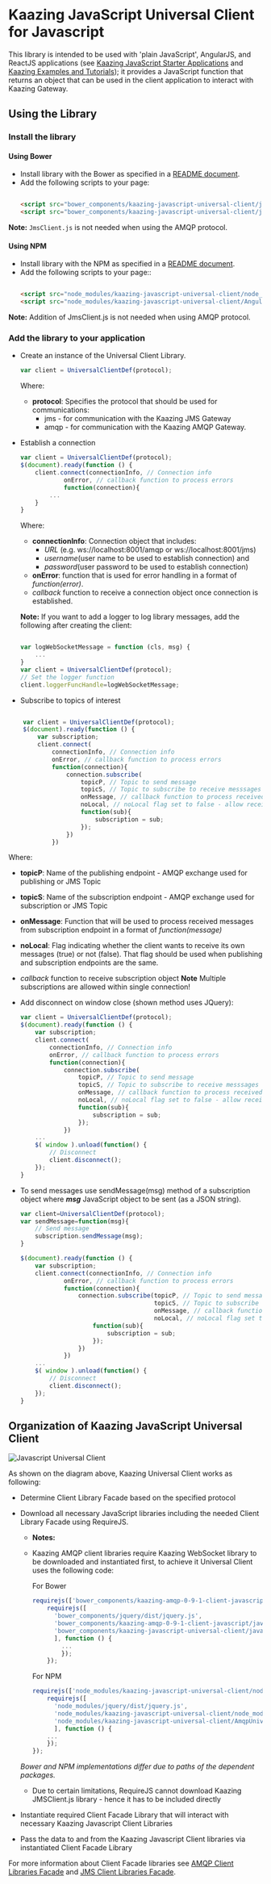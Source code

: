 # Kaazing JavaScript Universal Client for Javascript
This library is intended to be used with 'plain JavaScript', AngularJS, and ReactJS applications
(see [Kaazing JavaScript Starter Applications](https://github.com/kaazing/javascript.getting.started) and
[Kaazing Examples and Tutorials](https://github.com/kaazing/tutorials)); it provides a JavaScript function that returns
an object that can be used in the client application to interact with Kaazing Gateway.

## Using the Library
### Install the library
#### Using Bower
- Install library with the Bower as specified in a [README document][1].
- Add the following scripts to your page:
	```html
	
    <script src="bower_components/kaazing-javascript-universal-client/javascript/src/AngularUniversalClient.js"></script>
    <script src="bower_components/kaazing-javascript-universal-client/javascript/src/JmsClient.js"></script>

	```
**Note:** `JmsClient.js` is not needed when using the AMQP protocol.

#### Using NPM
- Install library with the NPM as specified in a [README document][1].
- Add the following scripts to your page::
	```html
	
    <script src="node_modules/kaazing-javascript-universal-client/node_modules/kaazing-javascript-jms-client/JmsClient.js"></script>
    <script src="node_modules/kaazing-javascript-universal-client/AngularUniversalClientNPM.js"></script>
	```
**Note:** Addition of JmsClient.js is not needed when using AMQP protocol.


### Add the library to your application
- Create an instance of the Universal Client Library.
	```javascript
	var client = UniversalClientDef(protocol);
	```
	Where:
	- **protocol**: Specifies the protocol that should be used for communications:
	  - jms - for communication with the Kaazing JMS Gateway
	  - amqp - for communication with the Kaazing AMQP Gateway.

- Establish a connection
	```javascript
	var client = UniversalClientDef(protocol);
	$(document).ready(function () {
		client.connect(connectionInfo, // Connection info
				onError, // callback function to process errors
				function(connection){
			...
		}
	}

	```
	Where:
	- **connectionInfo**: Connection object that includes:
	  - _URL_ (e.g. ws://localhost:8001/amqp or ws://localhost:8001/jms)
	  - _username_(user name to be used to establish connection) and
	  - _password_(user password to be used to establish connection)
    - **onError**: function that is used for error handling in a format of _function(error)_.
	- _callback_ function to receive a connection object once connection is established.
	
	**Note:** If you want to add a logger to log library messages, add the following after creating the client:
	```javascript
	
	var logWebSocketMessage = function (cls, msg) {
 		...
	}
	var client = UniversalClientDef(protocol);
	// Set the logger function
	client.loggerFuncHandle=logWebSocketMessage;

	```
- Subscribe to  topics of interest

```javascript

	var client = UniversalClientDef(protocol);
	$(document).ready(function () {
		var subscription;
		client.connect(
		    connectionInfo, // Connection info
            onError, // callback function to process errors
            function(connection){
                connection.subscribe(
                    topicP, // Topic to send message
                    topicS, // Topic to subscribe to receive messsages
                    onMessage, // callback function to process received messages
                    noLocal, // noLocal flag set to false - allow receiving your own messages
                    function(sub){
                        subscription = sub;
                    });
                })
            })
````
	
Where:
  - **topicP**: Name of the publishing endpoint - AMQP exchange used for publishing or JMS Topic
  - **topicS**: Name of the subscription endpoint - AMQP exchange used for subscription or JMS Topic
  - **onMessage**: Function that will be used to process received messages from subscription endpoint in a format of _function(message)_
  - **noLocal**: Flag indicating whether the client wants to receive its own messages (true) or not (false). That flag should be used when publishing and subscription endpoints are the same.
  - _callback_ function to receive subscription object
**Note** Multiple subscriptions are allowed within single connection!

- Add disconnect on window close (shown method uses JQuery):
	```javascript
	var client = UniversalClientDef(protocol);
	$(document).ready(function () {
		var subscription;
		client.connect(
            connectionInfo, // Connection info
            onError, // callback function to process errors
            function(connection){
                connection.subscribe(
                    topicP, // Topic to send message
                    topicS, // Topic to subscribe to receive messsages
                    onMessage, // callback function to process received messages
                    noLocal, // noLocal flag set to false - allow receiving your own messages
                    function(sub){
                        subscription = sub;
                    });
                })
		...
		$( window ).unload(function() {
            // Disconnect
            client.disconnect();
        });
	}

	```
- To send messages use sendMessage(msg) method of a subscription object
	where _**msg**_ JavaScript object to be sent (as a JSON string). 
	```javascript
	var client=UniversalClientDef(protocol);
	var sendMessage=function(msg){
		// Send message
    	subscription.sendMessage(msg);
	}

	$(document).ready(function () {
		var subscription;
		client.connect(connectionInfo, // Connection info
				onError, // callback function to process errors
				function(connection){
					connection.subscribe(topicP, // Topic to send message
										 topicS, // Topic to subscribe to receive messages
										 onMessage, // callback function to process received message
										 noLocal, // noLocal flag set to false - allow receiving your own messages
						function(sub){
							subscription = sub;
						});
					})
				})
		...
		$( window ).unload(function() {
            // Disconnect
            client.disconnect();
        });
	}
	```

## Organization of Kaazing JavaScript Universal Client   

![][image-1]

As shown on the diagram above, Kaazing Universal Client works as following:
- Determine Client Library Facade based on the specified protocol
- Download all necessary JavaScript libraries including the needed Client Library Facade using RequireJS.
	- **Notes:**

    - Kaazing AMQP client libraries require Kaazing WebSocket library to be downloaded and instantiated first, to achieve it Universal Client uses the following code:

        For Bower

        ```javascript
        requirejs(['bower_components/kaazing-amqp-0-9-1-client-javascript/javascript/WebSocket.js'],function(){
            requirejs([
              'bower_components/jquery/dist/jquery.js',
              'bower_components/kaazing-amqp-0-9-1-client-javascript/javascript/Amqp-0-9-1.js',
              'bower_components/kaazing-javascript-universal-client/javascript/src/AmqpUniversalClient.js'
              ], function () {
                ...
                });
            });
        ```

        For NPM

        ```javascript
      requirejs(['node_modules/kaazing-javascript-universal-client/node_modules/kaazing-javascript-gateway-client/WebSocket.js'],function(){
            requirejs([
              'node_modules/jquery/dist/jquery.js',
              'node_modules/kaazing-javascript-universal-client/node_modules/kaazing-javascript-amqp-client/AmqpClient.js',
              'node_modules/kaazing-javascript-universal-client/AmqpUniversalClient.js'
              ], function () {
            ...
            });
        });
        ```
    _Bower and NPM implementations differ due to paths of the dependent packages._


   - Due to certain limitations, RequireJS cannot download Kaazing JMSClient.js library - hence it has to be included directly
- Instantiate required Client Facade Library that will interact with necessary Kaazing Javascript Client Libraries
- Pass the data to and from the Kaazing Javascript Client libraries via instantiated Client Facade Library

For more information about Client Facade libraries see
[AMQP Client Libraries Facade][2] and [JMS Client Libraries Facade][3].   

[1]:	README.md
[2]:	KaazingAMQPClientLibrariesFacade.md
[3]:	KaazingJMSClientLibrariesFacade.md
[image-1]:	images/JavascriptUniversalClient.png "Javascript Universal Client"
